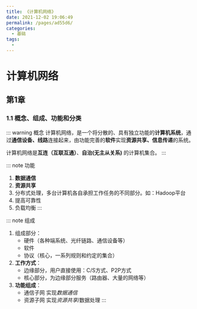 ```yaml
---
title: 《计算机网络》
date: 2021-12-02 19:06:49
permalink: /pages/ad55d6/
categories:
  - 基础
tags:
  - 
---
```


# 计算机网络

## 第1章

### 1.1 概念、组成、功能和分类
::: warning 概念
计算机网络，是一个将分散的、具有独立功能的**计算机系统**，通过**通信设备、线路**连接起来，由功能完善的**软件**实现**资源共享、信息传递**的系统。

计算机网络是**互连（互联互通）**、**自治(无主从关系)** 的计算机集合。
:::

::: note 功能
1. **数据通信**
2. **资源共享**
3. 分布式处理，多台计算机各自承担工作任务的不同部分。如：Hadoop平台
4. 提高可靠性
5. 负载均衡
:::

::: note 组成
1. 组成部分：
    - 硬件（各种端系统、光纤链路、通信设备等）
    - 软件
    - 协议（核心，一系列规则和约定的集合）
2. **工作方式**：
    - 边缘部分，用户直接使用：C/S方式、P2P方式
    - 核心部分，为边缘部分服务（路由器、大量的网络等）
3. **功能组成**：
    - 通信子网 实现*数据通信*
    - 资源子网 实现*资源共享*/数据处理
:::
